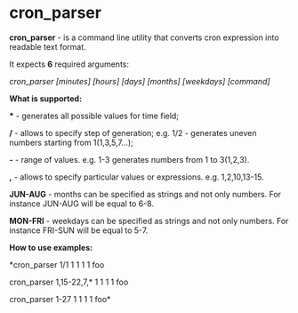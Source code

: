 # cron_parser

**cron_parser** - is a command line utility that converts cron expression into readable text format.

It expects **6** required arguments:

*cron_parser [minutes] [hours] [days] [months] [weekdays] [command]*

**What is supported:**

**\*** - generates all possible values for time field;

**/** - allows to specify step of generation; e.g. 1/2 - generates uneven numbers starting from 1(1,3,5,7...);

**-** - range of values. e.g. 1-3 generates numbers from 1 to 3(1,2,3).

**,** - allows to specify particular values or expressions. e.g. 1,2,10,13-15.

**JUN-AUG** - months can be specified as strings and not only numbers. For instance JUN-AUG will be equal to 6-8.

**MON-FRI** - weekdays can be specified as strings and not only numbers. For instance FRI-SUN will be equal to 5-7.

**How to use examples:**

*cron_parser 1/1 1 1 1 1 foo

cron_parser 1,15-22,7,* 1 1 1 1 foo

cron_parser 1-27 1 1 1 1 foo*
